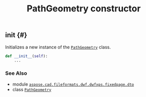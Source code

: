 ﻿---
title: PathGeometry constructor
second_title: Aspose.CAD for Python via .NET API References
description: 
type: docs
weight: 10
url: /python-net/aspose.cad.fileformats.dwf.dwfxps.fixedpage.dto/pathgeometry/__init__/
is_root: false
---

## __init__ {#}

Initializes a new instance of the [`PathGeometry`](/cad/python-net/aspose.cad.fileformats.dwf.dwfxps.fixedpage.dto/pathgeometry) class.



```python
def __init__(self):
    ...
```





### See Also
* module [`aspose.cad.fileformats.dwf.dwfxps.fixedpage.dto`](../../)
* class [`PathGeometry`](/cad/python-net/aspose.cad.fileformats.dwf.dwfxps.fixedpage.dto/pathgeometry)
